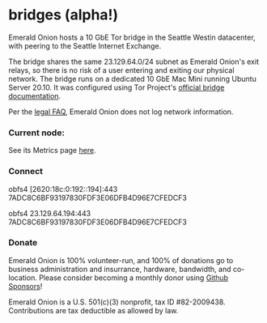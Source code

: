 # bridges (alpha!)

Emerald Onion hosts a 10 GbE Tor bridge in the Seattle Westin datacenter, with peering to the Seattle Internet Exchange.

The bridge shares the same 23.129.64.0/24 subnet as Emerald Onion's exit relays, so there is no risk of a user entering and exiting our physical network. The bridge runs on a dedicated 10 GbE Mac Mini running Ubuntu Server 20.10. It was configured using Tor Project's [official bridge documentation](https://community.torproject.org/relay/setup/bridge/debian-ubuntu/).

Per the [legal FAQ](https://emeraldonion.org/faq/), Emerald Onion does not log network information.

### Current node:

See its Metrics page [here](https://metrics.torproject.org/rs.html#details/7ADC8C6BF93197830FDF3E06DFB4D96E7CFEDCF3).

### Connect

obfs4 [2620:18c:0:192::194]:443 7ADC8C6BF93197830FDF3E06DFB4D96E7CFEDCF3

obfs4 23.129.64.194:443 7ADC8C6BF93197830FDF3E06DFB4D96E7CFEDCF3

### Donate

Emerald Onion is 100% volunteer-run, and 100% of donations go to business administration and insurrance, hardware, bandwidth, and co-location. Please consider becoming a monthly donor using [Github Sponsors](https://github.com/sponsors/emeraldonion)!

Emerald Onion is a U.S. 501(c)(3) nonprofit, tax ID #82-2009438. Contributions are tax deductible as allowed by law.
